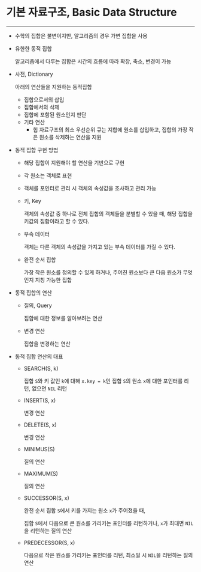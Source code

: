 # 기본 자료구조, Basic Data Structure

---

- 수학의 집합은 불변이지만, 알고리즘의 경우 가변 집합을 사용

- 유한한 동적 집합

  알고리즘에서 다루는 집합은 시간의 흐름에 따라 확장, 축소, 변경이 가능

- 사전, Dictionary

  아래의 연산들을 지원하는 동적집합

  - 집합으로서의 삽입
  - 집합에서의 삭제
  - 집합에 포함된 원소인지 판단
  - 기타 연산
    - 힙 자료구조의 최소 우선순위 큐는 지합에 원소를 삽입하고, 집합의 가장 작은 원소를 삭제하는 연산을 지원

- 동적 집합 구현 방법

  - 해당 집합이 지원해야 할 연산을 기반으로 구현
  - 각 원소는 객체로 표현
  - 객체를 포인터로 관리 시 객체의 속성값을 조사하고 관리 가능

  - 키, Key

    객체의 속성값 중 하나로 전체 집합의 객체들을 분별할 수 있을 때, 해당 집합을 키값의 집합이라고 할 수 있다.

  - 부속 데이터

    객체는 다른 객체의 속성값을 가지고 있는 부속 데이터를 가질 수 있다.

  - 완전 순서 집합

    가장 작은 원소를 정의할 수 있게 하거나, 주어진 원소보다 큰 다음 원소가 무엇인지 지칭 가능한 집합

- 동적 집합의 연산

  - 질의, Query

    집합에 대한 정보를 알아보려는 연산

  - 변경 연산

    집합을 변경하는 연산

- 동적 집합 연산의 대표

  - SEARCH(S, k)

    집합 `S`와 키 값인 `k`에 대해 `x.key = k`인 집합 `S`의 원소 `x`에 대한 포인터를 리턴, 없으면 `NIL` 리턴

  - INSERT(S, x)

    변경 연산

  - DELETE(S, x)

    변경 연산

  - MINIMUS(S)

    질의 연산

  - MAXIMUM(S)

    질의 연산

  - SUCCESSOR(S, x)

    완전 순서 집합 `S`에서 키를 가지는 원소 `x`가 주어졌을 때,

    집합 `S`에서 다음으로 큰 원소를 가리키는 포인터를 리턴하거나, `x`가 최대면 `NIL`을 리턴하는 질의 연산

  - PREDECESSOR(S, x)

    다음으로 작은 원소를 가리키는 포인터를 리턴, 최소일 시 `NIL`을 리턴하는 질의 연산
